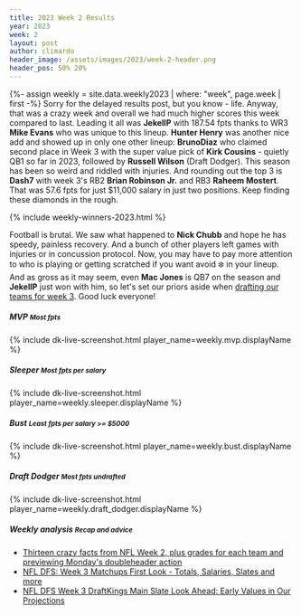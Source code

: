 ```yaml
---
title: 2023 Week 2 Results
year: 2023
week: 2
layout: post
author: climardo
header_image: /assets/images/2023/week-2-header.png
header_pos: 50% 20%
---
```


{%- assign weekly = site.data.weekly2023 | where: "week", page.week | first -%}
Sorry for the delayed results post, but you know - life. Anyway, that was a crazy week and overall we had much higher scores this week compared to last. Leading it all was **JekellP** with 187.54 fpts thanks to WR3 **Mike Evans** who was unique to this lineup. **Hunter Henry** was another nice add and showed up in only one other lineup: **BrunoDiaz** who claimed second place in Week 3 with the super value pick of **Kirk Cousins** - quietly QB1 so far in 2023, followed by **Russell Wilson** (Draft Dodger). This season has been so weird and riddled with injuries. And rounding out the top 3 is **Dash7** with week 3's RB2 **Brian Robinson Jr.** and RB3 **Raheem Mostert**. That was 57.6 fpts for just $11,000 salary in just two positions. Keep finding these diamonds in the rough. 

{% include weekly-winners-2023.html %}

Football is brutal. We saw what happened to **Nick Chubb** and hope he has speedy, painless recovery. And a bunch of other players left games with injuries or in concussion protocol. Now, you may have to pay more attention to who is playing or getting scratched if you want avoid ❄️ in your lineup. And as gross as it may seem, even **Mac Jones** is QB7 on the season and **JekellP** just won with him, so let's set our priors aside when [drafting our teams for week 3](/submit). Good luck everyone!

##### MVP <small class="text-muted">Most fpts</small>
{% include dk-live-screenshot.html player_name=weekly.mvp.displayName %}

##### Sleeper <small class="text-muted">Most fpts per salary</small>
{% include dk-live-screenshot.html player_name=weekly.sleeper.displayName %}

##### Bust <small class="text-muted">Least fpts per salary >= $5000</small>
{% include dk-live-screenshot.html player_name=weekly.bust.displayName %}

##### Draft Dodger <small class="text-muted">Most fpts undrafted</small>
{% include dk-live-screenshot.html player_name=weekly.draft_dodger.displayName %}

##### Weekly analysis <small class="text-muted">Recap and advice</small>
- [Thirteen crazy facts from NFL Week 2, plus grades for each team and previewing Monday's doubleheader action](https://www.cbssports.com/nfl/news/thirteen-crazy-facts-from-nfl-week-2-plus-grades-for-each-team-and-previewing-mondays-doubleheader-action/)
- [NFL DFS: Week 3 Matchups First Look - Totals, Salaries, Slates and more](https://www.rotoballer.com/nfl-dfs-week-3-matchups-first-look-totals-salaries-slates-and-more/1238070#Week_3_Vegas_Totals_and_Team_Data)
- [NFL DFS Week 3 DraftKings Main Slate Look Ahead: Early Values in Our Projections](https://www.fantasylabs.com/articles/nfl-dfs-week-3-draftkings-main-slate-look-ahead-early-values-in-our-projections/)
